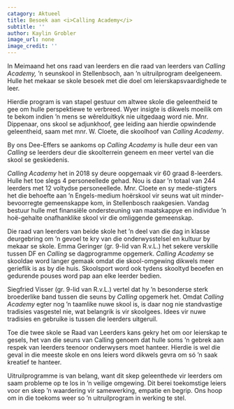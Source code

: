 ```yaml
---
catagory: Aktueel
title: Besoek aan <i>Calling Academy</i>
subtitle: ''
author: Kaylin Grobler
image_url: none
image_credit: ''
---
```


In Meimaand het ons raad van leerders en die raad van leerders van _Calling Academy,_ ’n seunskool in Stellenbsoch, aan ’n uitruilprogram deelgeneem. Hulle het mekaar se skole besoek met die doel om leierskapsvaardighede te leer.

Hierdie program is van stapel gestuur om altwee skole die geleentheid te gee om hulle perspektiewe te verbreed. Wyer insigte is dikwels moeilik om te bekom indien ’n mens se wêrelduitkyk nie uitgedaag word nie. Mnr. Dippenaar, ons skool se adjunkhoof, gee leiding aan hierdie opwindende geleentheid, saam met mnr. W. Cloete, die skoolhoof van _Calling Academy_.

By ons Dee-Effers se aankoms op _Calling Academy_ is hulle deur een van _Calling_ se leerders deur die skoolterrein geneem en meer vertel van die skool se geskiedenis.

_Calling Academy_ het in 2018 sy deure oopgemaak vir 60 graad 8-leerders. Hulle het toe slegs 4 personeellede gehad. Nou is daar ’n totaal van 244 leerders met 12 voltydse personeellede. Mnr. Cloete en sy mede-stigters het die behoefte aan ’n Engels-medium hoërskool vir seuns wat uit minder-bevoorregte gemeenskappe kom, in Stellenbosch raakgesien. Vandag bestuur hulle met finansiële ondersteuning van maatskappye en individue ’n hoë-gehalte onafhanklike skool vir die omliggende gemeenskap.

Die raad van leerders van beide skole het ’n deel van die dag in klasse deurgebring om ’n gevoel te kry van die onderwysstelsel en kultuur by mekaar se skole. Emma Geringer (gr. 9-lid van R.v.L.) het sekere verskille tussen DF en _Calling_ se dagprogramme opgemerk. _Calling Academy_ se skooldae word langer gemaak omdat die skool-omgewing dikwels meer gerieflik is as by die huis. Skoolsport word ook tydens skooltyd beoefen en gedurende pouses word pap aan elke leerder bedien.

Siegfried Visser (gr. 9-lid van R.v.L.) vertel dat hy ’n besonderse sterk broederlike band tussen die seuns by _Calling_ opgemerk het. Omdat _Calling Academy_ egter nog ’n taamlike nuwe skool is, is daar nog nie standvastige tradisies vasgestel nie, wat belangrik is vir skoolgees. Idees vir nuwe tradisies en gebruike is tussen die leerders uitgeruil.

Toe die twee skole se Raad van Leerders kans gekry het om oor leierskap te gesels, het van die seuns van Calling genoem dat hulle soms ’n gebrek aan respek van leerders teenoor onderwysers moet hanteer. Hierdie is wel die geval in die meeste skole en ons leiers word dikwels gevra om só ’n saak kreatief te hanteer.

Uitruilprogramme is van belang, want dit skep geleenthede vir leerders om saam probleme op te los in ’n veilige omgewing. Dit berei toekomstige leiers voor en skep ’n waardering vir samewerking, empatie en begrip. Ons hoop om in die toekoms weer so ’n uitruilprogram in werking te stel.
